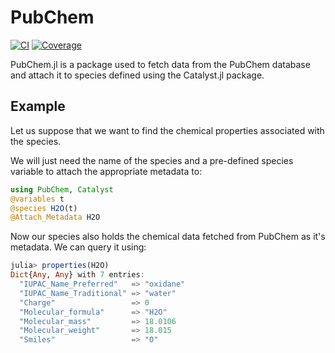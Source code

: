 # PubChem

[![CI](https://github.com/LalitChauhan56/PubChem.jl/actions/workflows/CI.yml/badge.svg?branch=master)](https://github.com/LalitChauhan56/PubChem.jl/actions/workflows/CI.yml)
[![Coverage](https://codecov.io/gh/LalitChauhan56/PubChem.jl/branch/master/graph/badge.svg)](https://codecov.io/gh/LalitChauhan56/PubChem.jl)


PubChem.jl is a package used to fetch data from the PubChem database and attach it to species defined using the Catalyst.jl package.

## Example

Let us suppose that we want to find the chemical properties associated with the species. 

We will just need the name of the species and a pre-defined species variable to attach the appropriate metadata to:

```julia
using PubChem, Catalyst
@variables t
@species H2O(t)
@Attach_Metadata H2O
```

Now our species also holds the chemical data fetched from PubChem as it's metadata. We can query it using:

```julia
julia> properties(H2O)
Dict{Any, Any} with 7 entries:
  "IUPAC_Name_Preferred"   => "oxidane"
  "IUPAC_Name_Traditional" => "water"
  "Charge"                 => 0
  "Molecular_formula"      => "H2O"
  "Molecular_mass"         => 18.0106
  "Molecular_weight"       => 18.015
  "Smiles"                 => "O"
```

  
